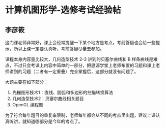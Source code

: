 # 计算机图形学-选修考试经验帖

## 李彦筱

这门课老师非常好，课上会经常提醒一下某个地方是考点，考前答疑也会给一些提示，所以上课一定要认真听，考前答疑尽量去参加。

课程本身内容量比较大，几何造型技术 2-3 讲到的贝塞尔曲线和 B 样条曲线是难点，不过只会考课上内容中简单的一部分，把思源学堂上老师布置的习题和课上老师讲到的习题（二者有一定重叠）完全掌握后，这部分就没有问题了。

大题主要在如下部分：

1. 光栅图形技术1：直线、圆弧和多边形的扫描转换算法
2. 几何造型技术2：贝塞尔曲线相关题目
3. OpenGL 编程题

为了符合每年题目的重复率限制，老师每年都会从不同的考点里出题，建议上课认真听讲，就知道哪部分是今年的考点了。